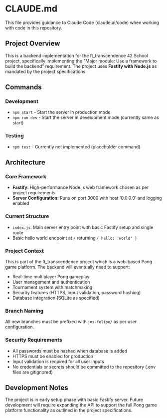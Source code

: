 # CLAUDE.md

This file provides guidance to Claude Code (claude.ai/code) when working with code in this repository.

## Project Overview

This is a backend implementation for the ft_transcendence 42 School project, specifically implementing the "Major module: Use a framework to build the backend" requirement. The project uses **Fastify with Node.js** as mandated by the project specifications.

## Commands

### Development
- `npm start` - Start the server in production mode
- `npm run dev` - Start the server in development mode (currently same as start)

### Testing
- `npm test` - Currently not implemented (placeholder command)

## Architecture

### Core Framework
- **Fastify**: High-performance Node.js web framework chosen as per project requirements
- **Server Configuration**: Runs on port 3000 with host '0.0.0.0' and logging enabled

### Current Structure
- `index.js`: Main server entry point with basic Fastify setup and single route
- Basic hello world endpoint at `/` returning `{ hello: 'world' }`

### Project Context
This is part of the ft_transcendence project which is a web-based Pong game platform. The backend will eventually need to support:
- Real-time multiplayer Pong gameplay
- User management and authentication
- Tournament system with matchmaking
- Security features (HTTPS, input validation, password hashing)
- Database integration (SQLite as specified)

### Branch Naming
All new branches must be prefixed with `jos-felipe/` as per user configuration.

### Security Requirements
- All passwords must be hashed when database is added
- HTTPS must be enabled for production
- Input validation is required for all user inputs
- No credentials or secrets should be committed to the repository (.env files are gitignored)

## Development Notes

The project is in early setup phase with basic Fastify server. Future development will require expanding the API to support the full Pong game platform functionality as outlined in the project specifications.